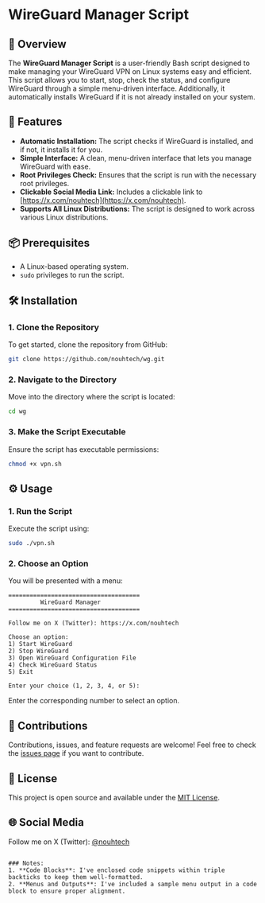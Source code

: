 # WireGuard Manager Script

## 📜 Overview
The **WireGuard Manager Script** is a user-friendly Bash script designed to make managing your WireGuard VPN on Linux systems easy and efficient. This script allows you to start, stop, check the status, and configure WireGuard through a simple menu-driven interface. Additionally, it automatically installs WireGuard if it is not already installed on your system.

## 🚀 Features
- **Automatic Installation:** The script checks if WireGuard is installed, and if not, it installs it for you.
- **Simple Interface:** A clean, menu-driven interface that lets you manage WireGuard with ease.
- **Root Privileges Check:** Ensures that the script is run with the necessary root privileges.
- **Clickable Social Media Link:** Includes a clickable link to [https://x.com/nouhtech](https://x.com/nouhtech).
- **Supports All Linux Distributions:** The script is designed to work across various Linux distributions.

## 📦 Prerequisites
- A Linux-based operating system.
- `sudo` privileges to run the script.

## 🛠 Installation

### 1. Clone the Repository
To get started, clone the repository from GitHub:
```bash
git clone https://github.com/nouhtech/wg.git
```

### 2. Navigate to the Directory
Move into the directory where the script is located:
```bash
cd wg
```

### 3. Make the Script Executable
Ensure the script has executable permissions:
```bash
chmod +x vpn.sh
```

## ⚙️ Usage

### 1. Run the Script
Execute the script using:
```bash
sudo ./vpn.sh
```

### 2. Choose an Option
You will be presented with a menu:
```
=====================================
         WireGuard Manager           
=====================================

Follow me on X (Twitter): https://x.com/nouhtech

Choose an option:
1) Start WireGuard
2) Stop WireGuard
3) Open WireGuard Configuration File
4) Check WireGuard Status
5) Exit

Enter your choice (1, 2, 3, 4, or 5): 
```
Enter the corresponding number to select an option.

## 🤝 Contributions
Contributions, issues, and feature requests are welcome! Feel free to check the [issues page](https://github.com/nouhtech/wg/issues) if you want to contribute.

## 📄 License
This project is open source and available under the [MIT License](LICENSE).

## 🌐 Social Media
Follow me on X (Twitter): [@nouhtech](https://x.com/nouhtech)
```

### Notes:
1. **Code Blocks**: I've enclosed code snippets within triple backticks to keep them well-formatted.
2. **Menus and Outputs**: I've included a sample menu output in a code block to ensure proper alignment.
